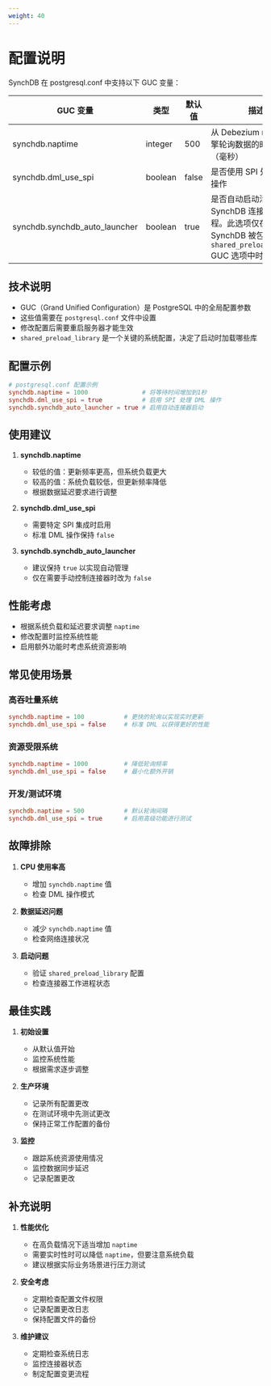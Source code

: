 ```yaml
---
weight: 40
---
```

# 配置说明

SynchDB 在 postgresql.conf 中支持以下 GUC 变量：

| GUC 变量 | 类型 | 默认值 | 描述 |
|-|-|-|-|
| synchdb.naptime | integer | 500 | 从 Debezium runner 引擎轮询数据的时间间隔（毫秒） |
| synchdb.dml_use_spi | boolean | false | 是否使用 SPI 处理 DML 操作 |
| synchdb.synchdb_auto_launcher | boolean | true | 是否自动启动活跃的 SynchDB 连接器工作进程。此选项仅在 SynchDB 被包含在 `shared_preload_library` GUC 选项中时生效 |

## 技术说明

- GUC（Grand Unified Configuration）是 PostgreSQL 中的全局配置参数
- 这些值需要在 `postgresql.conf` 文件中设置
- 修改配置后需要重启服务器才能生效
- `shared_preload_library` 是一个关键的系统配置，决定了启动时加载哪些库

## 配置示例

```conf
# postgresql.conf 配置示例
synchdb.naptime = 1000               # 将等待时间增加到1秒
synchdb.dml_use_spi = true           # 启用 SPI 处理 DML 操作
synchdb.synchdb_auto_launcher = true # 启用自动连接器启动
```

## 使用建议

1. **synchdb.naptime**
    - 较低的值：更新频率更高，但系统负载更大
    - 较高的值：系统负载较低，但更新频率降低
    - 根据数据延迟要求进行调整

2. **synchdb.dml_use_spi**
    - 需要特定 SPI 集成时启用
    - 标准 DML 操作保持 `false`

3. **synchdb.synchdb_auto_launcher**
    - 建议保持 `true` 以实现自动管理
    - 仅在需要手动控制连接器时改为 `false`

## 性能考虑

- 根据系统负载和延迟要求调整 `naptime`
- 修改配置时监控系统性能
- 启用额外功能时考虑系统资源影响

## 常见使用场景

### 高吞吐量系统
```conf
synchdb.naptime = 100           # 更快的轮询以实现实时更新
synchdb.dml_use_spi = false     # 标准 DML 以获得更好的性能
```

### 资源受限系统
```conf
synchdb.naptime = 1000          # 降低轮询频率
synchdb.dml_use_spi = false     # 最小化额外开销
```

### 开发/测试环境
```conf
synchdb.naptime = 500           # 默认轮询间隔
synchdb.dml_use_spi = true      # 启用高级功能进行测试
```

## 故障排除

1. **CPU 使用率高**
    - 增加 `synchdb.naptime` 值
    - 检查 DML 操作模式

2. **数据延迟问题**
    - 减少 `synchdb.naptime` 值
    - 检查网络连接状况

3. **启动问题**
    - 验证 `shared_preload_library` 配置
    - 检查连接器工作进程状态

## 最佳实践

1. **初始设置**
    - 从默认值开始
    - 监控系统性能
    - 根据需求逐步调整

2. **生产环境**
    - 记录所有配置更改
    - 在测试环境中先测试更改
    - 保持正常工作配置的备份

3. **监控**
    - 跟踪系统资源使用情况
    - 监控数据同步延迟
    - 记录配置更改

## 补充说明

1. **性能优化**
    - 在高负载情况下适当增加 `naptime`
    - 需要实时性时可以降低 `naptime`，但要注意系统负载
    - 建议根据实际业务场景进行压力测试

2. **安全考虑**
    - 定期检查配置文件权限
    - 记录配置更改日志
    - 保持配置文件的备份

3. **维护建议**
    - 定期检查系统日志
    - 监控连接器状态
    - 制定配置变更流程